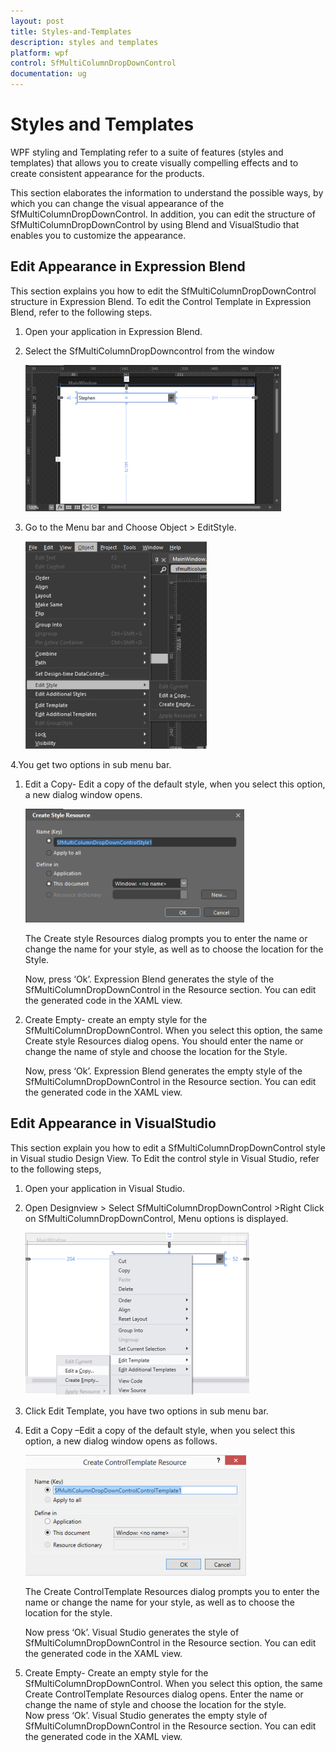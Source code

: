 ```yaml
---
layout: post
title: Styles-and-Templates
description: styles and templates
platform: wpf
control: SfMultiColumnDropDownControl
documentation: ug
---
```


# Styles and Templates

WPF styling and Templating refer to a suite of features (styles and templates) that allows you to create visually compelling effects and to create consistent appearance for the products.

This section elaborates the information to understand the possible ways, by which you can change the visual appearance of the SfMultiColumnDropDownControl. In addition, you can edit the structure of SfMultiColumnDropDownControl by using Blend and VisualStudio that enables you to customize the appearance. 

## Edit Appearance in Expression Blend

This section explains you how to edit the SfMultiColumnDropDownControl structure in Expression Blend. To edit the Control Template in Expression Blend, refer to the following steps.

1. Open your application in Expression Blend.        
2. Select the SfMultiColumnDropDowncontrol from the window              



   ![](Styles-and-Templates_images/Styles-and-Templates_img1.png)          



3. Go to the Menu bar and Choose Object > EditStyle.                     

   ![](Styles-and-Templates_images/Styles-and-Templates_img2.png)



4.You get two options in sub menu bar.     


1. Edit a Copy- Edit a copy of the default style, when you select this option, a new dialog window opens.        



   ![](Styles-and-Templates_images/Styles-and-Templates_img3.png)


	The Create style Resources dialog prompts you to enter the name or change the name for your style, as well as to choose the location for the Style.

	Now, press ‘Ok’. Expression Blend generates the style of the SfMultiColumnDropDownControl in the Resource section. You can edit the generated code in the XAML view.

2. Create Empty- create an empty style for the SfMultiColumnDropDownControl. When you select this option, the same Create style Resources dialog opens. You should enter the name or change the name of style and choose the location for the Style.                   

	Now, press ‘Ok’. Expression Blend generates the empty style of the SfMultiColumnDropDownControl in the Resource section. You can edit the generated code in the XAML view.

## Edit Appearance in VisualStudio

This section explain you how to edit a SfMultiColumnDropDownControl style in Visual studio Design View. To Edit the control style in Visual Studio, refer to the following steps,

1. Open your application in Visual Studio.
2. Open Designview > Select SfMultiColumnDropDownControl >Right Click on SfMultiColumnDropDownControl, Menu options is displayed.                                                                                                                                                                



   ![](Styles-and-Templates_images/Styles-and-Templates_img4.png)



3. Click Edit Template, you have two options in sub menu bar.
      
1. Edit a Copy –Edit a copy of the default style, when you select this option, a new dialog window opens as follows.    

   ![](Styles-and-Templates_images/Styles-and-Templates_img5.png) 



	The Create ControlTemplate Resources dialog prompts you to enter the name or change the name for your style, as well as to choose the location for the style. 

	Now press ‘Ok’. Visual Studio generates the style of SfMultiColumnDropDownControl in the Resource section. You can edit the generated code in the XAML view.

2. Create Empty- Create an empty style for the SfMultiColumnDropDownControl. When you select this option, the same Create ControlTemplate Resources dialog opens. Enter the name or change the name of style and choose the location for the style.            
	Now press ‘Ok’. Visual Studio generates the empty style of SfMultiColumnDropDownControl in the Resource section. You can edit the generated code in the XAML view.

